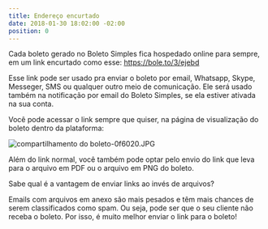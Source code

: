 ```yaml
---
title: Endereço encurtado
date: 2018-01-30 18:02:00 -02:00
position: 0
---
```


Cada boleto gerado no Boleto Simples fica hospedado online para sempre, em um link encurtado como esse: https://bole.to/3/ejebd

Esse link pode ser usado pra enviar o boleto por email, Whatsapp, Skype, Messeger, SMS ou qualquer outro meio de comunicação. Ele será usado também na notificação por email do Boleto Simples, se ela estiver ativada na sua conta.

Você pode acessar o link sempre que quiser, na página de visualização do boleto dentro da plataforma:

![compartilhamento do boleto-0f6020.JPG](/uploads/compartilhamento%20do%20boleto-0f6020.JPG)

Além do link normal, você também pode optar pelo envio do link que leva para o arquivo em PDF ou o arquivo em PNG do boleto.

Sabe qual é a vantagem de enviar links ao invés de arquivos?

Emails com arquivos em anexo são mais pesados e têm mais chances de serem classificados como spam. Ou seja, pode ser que o seu cliente não receba o boleto.
Por isso, é muito melhor enviar o link para o boleto!